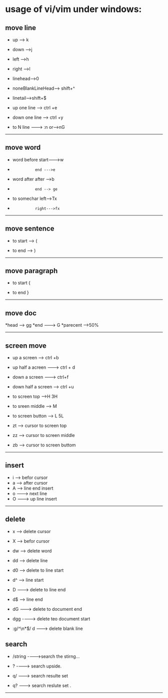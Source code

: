 # usage of vi/vim under windows:

## move line

* up --> k

* down -->j

* left -->h

* right -->l

* linehead-->0

* noneBlankLineHead--> shift+^

* linetail-->shift+$

* up one line --> ctrl +e

* down one line --> ctrl +y

* to N line ---> :n    or-->nG

----

## move word

* word before  start--->w

* 				end --->e

* word after after -->b

* 				end --> ge

* to somechar  left-->Tx

* 				right--->fx

---

## move sentence 

* to start --> (

* to end --> )

---
## move paragraph

* to start {

* to end }

---
## move doc

*head --> gg
*end ---> G
*parecent -->50%

----

## screen move

* up a screen --> ctrl +b

* up half a acreen ---> ctrl + d

* down a screen ---> ctrl+f

* down half a screen --> ctrl +u

* to screen top -->H    3H

* to sreen middle --> M

* to screen button --> L 5L

* zt  --> cursor to screen top 

* zz --> cursor to screen middle

* zb --> cursor to screen buttom

----

## insert 

* i --> befor cursor 
* a --> after cursor
* A --> line end insert
* o ---> next line
* O ---> up line insert

---

## delete

* x --> delete cursor

* X --> befor cursor

* dw --> delete word

* dd --> delete line

* d0 --> delete to line start

* d^ -->			line start

* D ---> delete to line end

* d$ --> 			line end

* dG ---> delete to document end

* dgg ----> delete teo document start

* :g/^\n*$/ d ---> delete blank line

## search

* /string  ---->search the stirng...

* ? ----> search upside.

* q/ ---> search resulte set

* q? ---> search reslute set .

----




